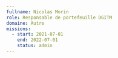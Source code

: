 ```yaml
---
fullname: Nicolas Morin
role: Responsable de portefeuille DGITM
domaine: Autre
missions:
  - start: 2021-07-01
    end: 2022-07-01
    status: admin
---
```

